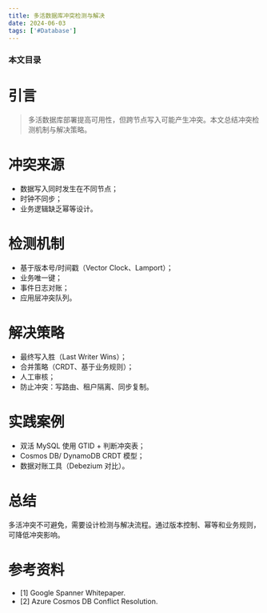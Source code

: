 ```yaml
---
title: 多活数据库冲突检测与解决
date: 2024-06-03
tags: ['#Database']
---
```


### 本文目录
<!-- toc -->

# 引言
> 多活数据库部署提高可用性，但跨节点写入可能产生冲突。本文总结冲突检测机制与解决策略。

# 冲突来源
- 数据写入同时发生在不同节点；
- 时钟不同步；
- 业务逻辑缺乏幂等设计。

# 检测机制
- 基于版本号/时间戳（Vector Clock、Lamport）；
- 业务唯一键；
- 事件日志对账；
- 应用层冲突队列。

# 解决策略
- 最终写入胜（Last Writer Wins）；
- 合并策略（CRDT、基于业务规则）；
- 人工审核；
- 防止冲突：写路由、租户隔离、同步复制。

# 实践案例
- 双活 MySQL 使用 GTID + 判断冲突表；
- Cosmos DB/ DynamoDB CRDT 模型；
- 数据对账工具（Debezium 对比）。

# 总结
多活冲突不可避免，需要设计检测与解决流程。通过版本控制、幂等和业务规则，可降低冲突影响。

# 参考资料
- [1] Google Spanner Whitepaper.
- [2] Azure Cosmos DB Conflict Resolution.
